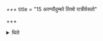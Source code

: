 +++
title = "15 अरण्यौदुम्बरे तिस्रो रात्रीर्वसतो"

+++

<details><summary>थिते</summary>

अरण्यौदुम्बरे तिस्रो रात्रीर्वसतो मूलफलभक्षौ । खनित्रेण वा जिवतः । मूलं म्परिखायैतस्मिन्पात्रेऽवधायान्योऽन्यमप्याददतः ह्पत्नी यजमानश्च १५
</details>
